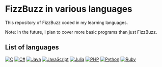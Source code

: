 # FizzBuzz in various languages
This repository of FizzBuzz coded in my learning languages.

Note: In the future, I plan to cover more basic programs than just FizzBuzz.

## List of languages
[![C](https://img.shields.io/badge/C-fff.svg?logo=c&style=for-the-badge)](/C/FizzBuzz.c)
[![C#](https://img.shields.io/badge/C%23-239120.svg?logo=c-sharp&style=for-the-badge)](/C%23/FizzBuzz.cs)
[![Java](https://img.shields.io/badge/Java-007396.svg?logo=java&style=for-the-badge)](/Java/FizzBuzz.java)
[![JavaScript](https://img.shields.io/badge/JavaScript-000.svg?logo=javascript&style=for-the-badge)](/JavaScript/FizzBuzz.js)
[![Julia](https://img.shields.io/badge/Julia-f7f7f7.svg?logo=julia&style=for-the-badge)](/Julia/FizzBuzz.jl)
[![PHP](https://img.shields.io/badge/PHP-f2f2f2.svg?logo=php&style=for-the-badge)](/PHP/FizzBuzz.php)
[![Python](https://img.shields.io/badge/Python-ffde73.svg?logo=python&style=for-the-badge)](/Python/FizzBuzz.py)
[![Ruby](https://img.shields.io/badge/Ruby-cc342d.svg?logo=ruby&style=for-the-badge)](/Ruby/FizzBuzz.rb)
